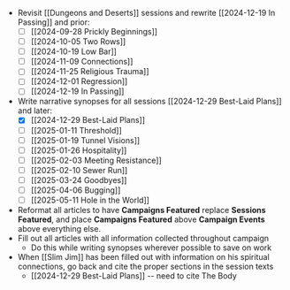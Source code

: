 
- Revisit [[Dungeons and Deserts]] sessions and rewrite [[2024-12-19 In Passing]] and prior:
	- [ ] [[2024-09-28 Prickly Beginnings]]
	- [ ] [[2024-10-05 Two Rows]]
	- [ ] [[2024-10-19 Low Bar]]
	- [ ] [[2024-11-09 Connections]]
	- [ ] [[2024-11-25 Religious Trauma]]
	- [ ] [[2024-12-01 Regression]]
	- [ ] [[2024-12-19 In Passing]]
- Write narrative synopses for all sessions [[2024-12-29 Best-Laid Plans]] and later:
	- [x] [[2024-12-29 Best-Laid Plans]]
	- [ ] [[2025-01-11 Threshold]]
	- [ ] [[2025-01-19 Tunnel Visions]]
	- [ ] [[2025-01-26 Hospitality]]
	- [ ] [[2025-02-03 Meeting Resistance]]
	- [ ] [[2025-02-10 Sewer Run]]
	- [ ] [[2025-03-24 Goodbyes]]
	- [ ] [[2025-04-06 Bugging]]
	- [ ] [[2025-05-11 Hole in the World]]
- Reformat all articles to have **Campaigns Featured** replace **Sessions Featured**, and place **Campaigns Featured** above **Campaign Events** above everything else.
- Fill out all articles with all information collected throughout campaign
	- Do this while writing synopses wherever possible to save on work
- When [[Slim Jim]] has been filled out with information on his spiritual connections, go back and cite the proper sections in the session texts
	- [[2024-12-29 Best-Laid Plans]] -- need to cite The Body